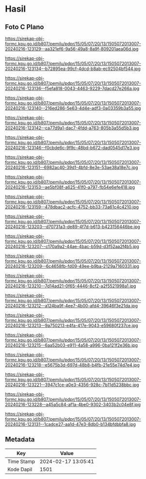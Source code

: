 # Hasil

## Foto C Plano

https://sirekap-obj-formc.kpu.go.id/b807/pemilu/pdpr/15/05/07/20/13/1505072013007-20240216-123129--aa321ef6-9a56-49a8-8a9f-809201aea06d.jpg

https://sirekap-obj-formc.kpu.go.id/b807/pemilu/pdpr/15/05/07/20/13/1505072013007-20240216-123134--b72895ea-99cf-4dcd-b8ab-ec92504bf544.jpg

https://sirekap-obj-formc.kpu.go.id/b807/pemilu/pdpr/15/05/07/20/13/1505072013007-20240216-123136--f5efa818-0043-4463-9229-7dacd27e266a.jpg

https://sirekap-obj-formc.kpu.go.id/b807/pemilu/pdpr/15/05/07/20/13/1505072013007-20240216-123140--216ed286-5e63-4d4e-adf3-0a03359b3a55.jpg

https://sirekap-obj-formc.kpu.go.id/b807/pemilu/pdpr/15/05/07/20/13/1505072013007-20240216-123142--ca77d9a1-dac7-4fdd-a763-805b3a55d5b3.jpg

https://sirekap-obj-formc.kpu.go.id/b807/pemilu/pdpr/15/05/07/20/13/1505072013007-20240216-123146--f0cbde6c-9f9c-48bd-b672-dad0545d17e3.jpg

https://sirekap-obj-formc.kpu.go.id/b807/pemilu/pdpr/15/05/07/20/13/1505072013007-20240216-123151--6982ac40-39d1-4bfd-8e3e-53ae38a18e7c.jpg

https://sirekap-obj-formc.kpu.go.id/b807/pemilu/pdpr/15/05/07/20/13/1505072013007-20240216-123153--ae5bf08f-a625-41f0-a797-fb54e6efe418.jpg

https://sirekap-obj-formc.kpu.go.id/b807/pemilu/pdpr/15/05/07/20/13/1505072013007-20240216-123159--478dbac2-acfc-4752-bb33-73a61c4c4210.jpg

https://sirekap-obj-formc.kpu.go.id/b807/pemilu/pdpr/15/05/07/20/13/1505072013007-20240216-123203--d70731a3-de89-4f7d-b613-b423156446be.jpg

https://sirekap-obj-formc.kpu.go.id/b807/pemilu/pdpr/15/05/07/20/13/1505072013007-20240216-123207--c170a9a2-44ae-4bac-b59d-d3f52aa2f4b5.jpg

https://sirekap-obj-formc.kpu.go.id/b807/pemilu/pdpr/15/05/07/20/13/1505072013007-20240216-123209--6c4658fb-fd09-49ee-b9ba-2129a7160331.jpg

https://sirekap-obj-formc.kpu.go.id/b807/pemilu/pdpr/15/05/07/20/13/1505072013007-20240216-123210--7d14ad21-0f65-4446-8cf2-a2f5521998a1.jpg

https://sirekap-obj-formc.kpu.go.id/b807/pemilu/pdpr/15/05/07/20/13/1505072013007-20240216-123212--a124ba9f-4ee7-4b00-afd4-39646f3e21da.jpg

https://sirekap-obj-formc.kpu.go.id/b807/pemilu/pdpr/15/05/07/20/13/1505072013007-20240216-123213--9a750213-e4fa-417e-9043-e59680f237ce.jpg

https://sirekap-obj-formc.kpu.go.id/b807/pemilu/pdpr/15/05/07/20/13/1505072013007-20240216-123215--6aa52b03-e911-4a58-a996-0ba121f2e36b.jpg

https://sirekap-obj-formc.kpu.go.id/b807/pemilu/pdpr/15/05/07/20/13/1505072013007-20240216-123218--e5675b3d-697d-48b8-b4fb-21e55e74d7e4.jpg

https://sirekap-obj-formc.kpu.go.id/b807/pemilu/pdpr/15/05/07/20/13/1505072013007-20240216-123221--3947c1ce-a0e3-4356-928c-7b11d5238bbc.jpg

https://sirekap-obj-formc.kpu.go.id/b807/pemilu/pdpr/15/05/07/20/13/1505072013007-20240216-123228--a45a5c84-af1a-4be0-9302-3403b2c04e8f.jpg

https://sirekap-obj-formc.kpu.go.id/b807/pemilu/pdpr/15/05/07/20/13/1505072013007-20240216-123131--1cadce27-aa1d-47e3-8db0-b134bfdbbfa8.jpg


## Metadata

| Key        | Value               |
| ---------- | ------------------- |
| Time Stamp | 2024-02-17 13:05:41 |
| Kode Dapil | 1501                |



